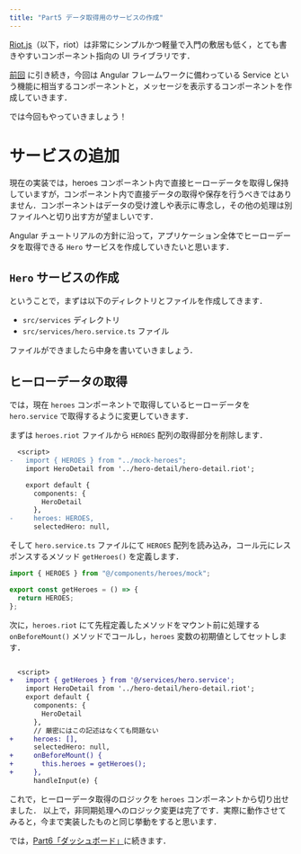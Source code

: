 ```yaml
---
title: "Part5 データ取得用のサービスの作成"
---
```


[Riot.js](https://riot.js.org/)（以下，riot）は非常にシンプルかつ軽量で入門の敷居も低く，とても書きやすいコンポーネント指向の UI ライブラリです．

[前回](/books/riotjs-tour-of-heroes/hero_detail.md) に引き続き，今回は Angular フレームワークに備わっている Service という機能に相当するコンポーネントと，メッセージを表示するコンポーネントを作成していきます．

では今回もやっていきましょう！

# サービスの追加

現在の実装では，heroes コンポーネント内で直接ヒーローデータを取得し保持していますが，コンポーネント内で直接データの取得や保存を行うべきではありません．コンポーネントはデータの受け渡しや表示に専念し，その他の処理は別ファイルへと切り出す方が望ましいです．

Angular チュートリアルの方針に沿って，アプリケーション全体でヒーローデータを取得できる `Hero` サービスを作成していきたいと思います．

## `Hero` サービスの作成

ということで，まずは以下のディレクトリとファイルを作成してきます．

- `src/services` ディレクトリ
- `src/services/hero.service.ts` ファイル

ファイルができましたら中身を書いていきましょう．

## ヒーローデータの取得

では，現在 `heroes` コンポーネントで取得しているヒーローデータを `hero.service` で取得するように変更していきます．

まずは `heroes.riot` ファイルから `HEROES` 配列の取得部分を削除します．

```diff
  <script>
-   import { HEROES } from "../mock-heroes";
    import HeroDetail from '../hero-detail/hero-detail.riot';

    export default {
      components: {
        HeroDetail
      },
-     heroes: HEROES,
      selectedHero: null,
```

そして `hero.service.ts` ファイルにて `HEROES` 配列を読み込み，コール元にレスポンスするメソッド `getHeroes()` を定義します．

```js
import { HEROES } from "@/components/heroes/mock";

export const getHeroes = () => {
  return HEROES;
};
```

次に，`heroes.riot` にて先程定義したメソッドをマウント前に処理する `onBeforeMount()` メソッドでコールし，`heroes` 変数の初期値としてセットします．

```diff

  <script>
+   import { getHeroes } from '@/services/hero.service';
    import HeroDetail from '../hero-detail/hero-detail.riot';
    export default {
      components: {
        HeroDetail
      },
      // 厳密にはこの記述はなくても問題ない
+     heroes: [],
      selectedHero: null,
+     onBeforeMount() {
+       this.heroes = getHeroes();
+     },
      handleInput(e) {
```

これで，ヒーローデータ取得のロジックを `heroes` コンポーネントから切り出せました．
以上で，非同期処理へのロジック変更は完了です．実際に動作させてみると，今まで実装したものと同じ挙動をすると思います．

では，[Part6「ダッシュボード」](/dashboard)に続きます．
